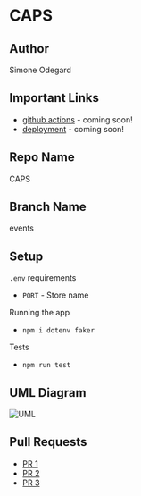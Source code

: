 # CAPS

## Author
Simone Odegard

## Important Links
- [github actions](https://github.com/SimoneOdegard/CAPS/actions/new) - coming soon!
- [deployment](http://google.com) - coming soon!

## Repo Name
CAPS

## Branch Name
events

## Setup
```.env``` requirements
- ```PORT``` - Store name

Running the app
- ```npm i dotenv faker```

Tests
- ```npm run test```

## UML Diagram
![UML](./assets/uml2.JPG)

## Pull Requests
- [PR 1](https://github.com/SimoneOdegard/CAPS/pull/1)
- [PR 2](https://github.com/SimoneOdegard/CAPS/pull/2)
- [PR 3](https://github.com/SimoneOdegard/CAPS/pull/4)